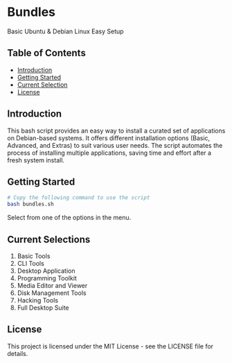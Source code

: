 # Bundles
Basic Ubuntu &amp; Debian Linux Easy Setup

## Table of Contents
- [Introduction](#introduction)
- [Getting Started](#getting-started)
- [Current Selection](#current-selections)
- [License](#license)

## Introduction

This bash script provides an easy way to install a curated set of applications on Debian-based systems. It offers different installation options (Basic, Advanced, and Extras) to suit various user needs. The script automates the process of installing multiple applications, saving time and effort after a fresh system install.

## Getting Started

```bash
# Copy the following command to use the script
bash bundles.sh
```

Select from one of the options in the menu.

## Current Selections
1. Basic Tools
2. CLI Tools
3. Desktop Application
4. Programming Toolkit
5. Media Editor and Viewer
6. Disk Management Tools
7. Hacking Tools
8. Full Desktop Suite

## License

This project is licensed under the MIT License - see the LICENSE file for details.
